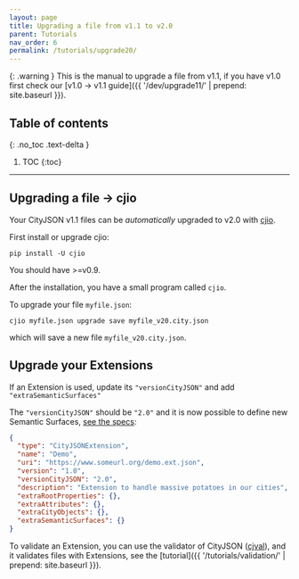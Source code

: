 ```yaml
---
layout: page
title: Upgrading a file from v1.1 to v2.0
parent: Tutorials
nav_order: 6
permalink: /tutorials/upgrade20/
---
```



{: .warning }
This is the manual to upgrade a file from v1.1, if you have v1.0 first check our [v1.0 -> v1.1 guide]({{ '/dev/upgrade11/' | prepend: site.baseurl }}).


## Table of contents
{: .no_toc .text-delta }

1. TOC
{:toc}

---

## Upgrading a file -> cjio 

Your CityJSON v1.1 files can be *automatically* upgraded to v2.0 with [cjio](https://github.com/cityjson/cjio).

First install or upgrade cjio:
```
pip install -U cjio
```
You should have >=v0.9.

After the installation, you have a small program called `cjio`.

To upgrade your file `myfile.json`:
```
cjio myfile.json upgrade save myfile_v20.city.json
```

which will save a new file `myfile_v20.city.json`.


## Upgrade your Extensions

If an Extension is used, update its `"versionCityJSON"` and add `"extraSemanticSurfaces"`

The `"versionCityJSON"` should be `"2.0"` and it is now possible to define new Semantic Surfaces, [see the specs](https://cityjson.org/specs/#case-3-defining-a-new-semantic-object):

```json
{
  "type": "CityJSONExtension",
  "name": "Demo",
  "uri": "https://www.someurl.org/demo.ext.json",
  "version": "1.0",
  "versionCityJSON": "2.0",
  "description": "Extension to handle massive potatoes in our cities",
  "extraRootProperties": {},     
  "extraAttributes": {},
  "extraCityObjects": {},
  "extraSemanticSurfaces": {}
}
```

To validate an Extension, you can use the validator of CityJSON ([cjval](https://validator.cityjson.org)), and it validates files with Extensions, see the [tutorial]({{ '/tutorials/validation/' | prepend: site.baseurl }}).

